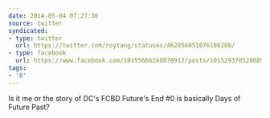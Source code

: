 ```yaml
---
date: 2014-05-04 07:27:36
source: twitter
syndicated:
- type: twitter
  url: https://twitter.com/roytang/statuses/462856051076108288/
- type: facebook
  url: https://www.facebook.com/10155666240078912/posts/10152937852808912
tags:
- '0'
---
```


Is it me or the story of DC's FCBD Future's End #0 is basically Days of Future Past?